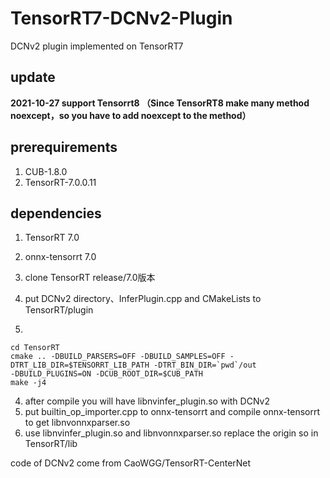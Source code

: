 # TensorRT7-DCNv2-Plugin
DCNv2 plugin implemented on TensorRT7

## update
**2021-10-27 support Tensorrt8 （Since TensorRT8 make many method noexcept，so you have to add noexcept to the method）**

## prerequirements
1. CUB-1.8.0
2. TensorRT-7.0.0.11

## dependencies
1. TensorRT 7.0
2. onnx-tensorrt 7.0

1. clone TensorRT release/7.0版本
2. put DCNv2 directory、InferPlugin.cpp and CMakeLists to TensorRT/plugin
3. 
```
cd TensorRT
cmake .. -DBUILD_PARSERS=OFF -DBUILD_SAMPLES=OFF -DTRT_LIB_DIR=$TENSORRT_LIB_PATH -DTRT_BIN_DIR=`pwd`/out
-DBUILD_PLUGINS=ON -DCUB_ROOT_DIR=$CUB_PATH
make -j4
```
4. after compile you will have libnvinfer_plugin.so with DCNv2
5. put builtin_op_importer.cpp to onnx-tensorrt and compile onnx-tensorrt to get libnvonnxparser.so
6. use libnvinfer_plugin.so and libnvonnxparser.so replace the origin so in TensorRT/lib

code of DCNv2 come from CaoWGG/TensorRT-CenterNet
